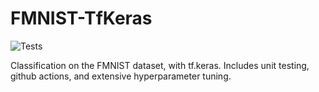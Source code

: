 # FMNIST-TfKeras

![Tests](https://github.com/Gautam-J/FMNIST-TfKeras/actions/workflows/main.yml/badge.svg)

Classification on the FMNIST dataset, with tf.keras. Includes unit testing, github actions, and extensive hyperparameter tuning.
